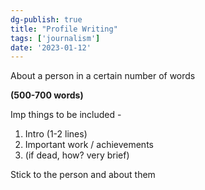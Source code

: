 ```yaml
---  
dg-publish: true  
title: "Profile Writing"  
tags: ['journalism']  
date: '2023-01-12'  
---  
```

  
About a person in a certain number of words  
  
**(500-700 words)**  
  
  
Imp things to be included -   
1. Intro (1-2 lines)  
2. Important work / achievements  
3. (if dead, how? very brief)  
  
Stick to the person and about them  
  
